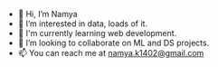 - 👋 Hi, I’m Namya
- 👀 I’m interested in data, loads of it.
- 🌱 I'm currently learning web development.
- 💞️ I’m looking to collaborate on ML and DS projects.
- 📫 You can reach me at namya.k1402@gmail.com

<!---
nxmyx-cy/nxmyx-cy is a ✨ special ✨ repository because its `README.md` (this file) appears on your GitHub profile.
You can click the Preview link to take a look at your changes.
--->
